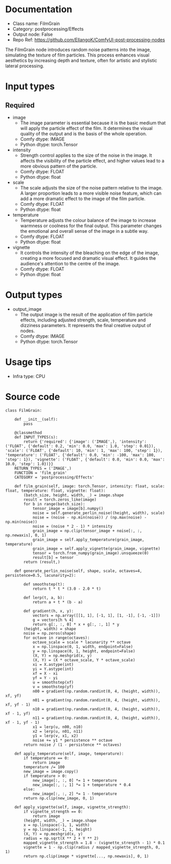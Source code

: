 # Documentation
- Class name: FilmGrain
- Category: postprocessing/Effects
- Output node: False
- Repo Ref: https://github.com/EllangoK/ComfyUI-post-processing-nodes

The FilmGrain node introduces random noise patterns into the image, simulating the texture of film particles. This process enhances visual aesthetics by increasing depth and texture, often for artistic and stylistic lateral processing.

# Input types
## Required
- image
    - The image parameter is essential because it is the basic medium that will apply the particle effect of the film. It determines the visual quality of the output and is the basis of the whole operation.
    - Comfy dtype: IMAGE
    - Python dtype: torch.Tensor
- intensity
    - Strength control applies to the size of the noise in the image. It affects the visibility of the particle effect, and higher values lead to a more obvious pattern of the particle.
    - Comfy dtype: FLOAT
    - Python dtype: float
- scale
    - The scale adjusts the size of the noise pattern relative to the image. A larger proportion leads to a more visible noise feature, which can add a more dramatic effect to the image of the film particle.
    - Comfy dtype: FLOAT
    - Python dtype: float
- temperature
    - Temperature adjusts the colour balance of the image to increase warmness or coolness for the final output. This parameter changes the emotional and overall sense of the image in a subtle way.
    - Comfy dtype: FLOAT
    - Python dtype: float
- vignette
    - It controls the intensity of the bleaching on the edge of the image, creating a more focused and dramatic visual effect. It guides the audience's attention to the centre of the image.
    - Comfy dtype: FLOAT
    - Python dtype: float

# Output types
- output_image
    - The output image is the result of the application of film particle effects, including adjusted strength, scale, temperature and dizziness parameters. It represents the final creative output of nodes.
    - Comfy dtype: IMAGE
    - Python dtype: torch.Tensor

# Usage tips
- Infra type: CPU

# Source code
```
class FilmGrain:

    def __init__(self):
        pass

    @classmethod
    def INPUT_TYPES(s):
        return {'required': {'image': ('IMAGE',), 'intensity': ('FLOAT', {'default': 0.2, 'min': 0.0, 'max': 1.0, 'step': 0.01}), 'scale': ('FLOAT', {'default': 10, 'min': 1, 'max': 100, 'step': 1}), 'temperature': ('FLOAT', {'default': 0.0, 'min': -100, 'max': 100, 'step': 1}), 'vignette': ('FLOAT', {'default': 0.0, 'min': 0.0, 'max': 10.0, 'step': 1.0})}}
    RETURN_TYPES = ('IMAGE',)
    FUNCTION = 'film_grain'
    CATEGORY = 'postprocessing/Effects'

    def film_grain(self, image: torch.Tensor, intensity: float, scale: float, temperature: float, vignette: float):
        (batch_size, height, width, _) = image.shape
        result = torch.zeros_like(image)
        for b in range(batch_size):
            tensor_image = image[b].numpy()
            noise = self.generate_perlin_noise((height, width), scale)
            noise = (noise - np.min(noise)) / (np.max(noise) - np.min(noise))
            noise = (noise * 2 - 1) * intensity
            grain_image = np.clip(tensor_image + noise[:, :, np.newaxis], 0, 1)
            grain_image = self.apply_temperature(grain_image, temperature)
            grain_image = self.apply_vignette(grain_image, vignette)
            tensor = torch.from_numpy(grain_image).unsqueeze(0)
            result[b] = tensor
        return (result,)

    def generate_perlin_noise(self, shape, scale, octaves=4, persistence=0.5, lacunarity=2):

        def smoothstep(t):
            return t * t * (3.0 - 2.0 * t)

        def lerp(t, a, b):
            return a + t * (b - a)

        def gradient(h, x, y):
            vectors = np.array([[1, 1], [-1, 1], [1, -1], [-1, -1]])
            g = vectors[h % 4]
            return g[:, :, 0] * x + g[:, :, 1] * y
        (height, width) = shape
        noise = np.zeros(shape)
        for octave in range(octaves):
            octave_scale = scale * lacunarity ** octave
            x = np.linspace(0, 1, width, endpoint=False)
            y = np.linspace(0, 1, height, endpoint=False)
            (X, Y) = np.meshgrid(x, y)
            (X, Y) = (X * octave_scale, Y * octave_scale)
            xi = X.astype(int)
            yi = Y.astype(int)
            xf = X - xi
            yf = Y - yi
            u = smoothstep(xf)
            v = smoothstep(yf)
            n00 = gradient(np.random.randint(0, 4, (height, width)), xf, yf)
            n01 = gradient(np.random.randint(0, 4, (height, width)), xf, yf - 1)
            n10 = gradient(np.random.randint(0, 4, (height, width)), xf - 1, yf)
            n11 = gradient(np.random.randint(0, 4, (height, width)), xf - 1, yf - 1)
            x1 = lerp(u, n00, n10)
            x2 = lerp(u, n01, n11)
            y1 = lerp(v, x1, x2)
            noise += y1 * persistence ** octave
        return noise / (1 - persistence ** octaves)

    def apply_temperature(self, image, temperature):
        if temperature == 0:
            return image
        temperature /= 100
        new_image = image.copy()
        if temperature > 0:
            new_image[:, :, 0] *= 1 + temperature
            new_image[:, :, 1] *= 1 + temperature * 0.4
        else:
            new_image[:, :, 2] *= 1 - temperature
        return np.clip(new_image, 0, 1)

    def apply_vignette(self, image, vignette_strength):
        if vignette_strength == 0:
            return image
        (height, width, _) = image.shape
        x = np.linspace(-1, 1, width)
        y = np.linspace(-1, 1, height)
        (X, Y) = np.meshgrid(x, y)
        radius = np.sqrt(X ** 2 + Y ** 2)
        mapped_vignette_strength = 1.8 - (vignette_strength - 1) * 0.1
        vignette = 1 - np.clip(radius / mapped_vignette_strength, 0, 1)
        return np.clip(image * vignette[..., np.newaxis], 0, 1)
```